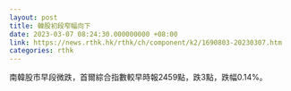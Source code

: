 ```yaml
---
layout: post
title: 韓股初段窄幅向下
date: 2023-03-07 08:24:30.000000000 +08:00
link: https://news.rthk.hk/rthk/ch/component/k2/1690803-20230307.htm
categories: rthk
---
```


南韓股市早段微跌，首爾綜合指數較早時報2459點，跌3點，跌幅0.14%。
